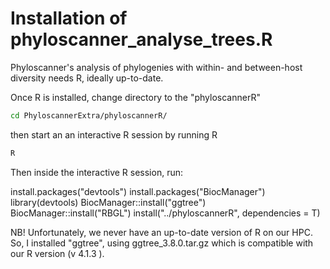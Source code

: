 # Installation of phyloscanner_analyse_trees.R
Phyloscanner's analysis of phylogenies with within- and between-host diversity needs R, ideally up-to-date.

Once R is installed, change directory to the "phyloscannerR"
```sh
cd PhyloscannerExtra/phyloscannerR/ 
```
then start an an interactive R session by running R
```sh
R
```
Then inside the interactive R session, run:

install.packages("devtools")
install.packages("BiocManager")
library(devtools)
BiocManager::install("ggtree")
BiocManager::install("RBGL")
install("../phyloscannerR", dependencies = T)

NB! Unfortunately, we never have an up-to-date version of R on our HPC. So, I installed "ggtree", using ggtree_3.8.0.tar.gz which is compatible with our R version (v 4.1.3 ). 
